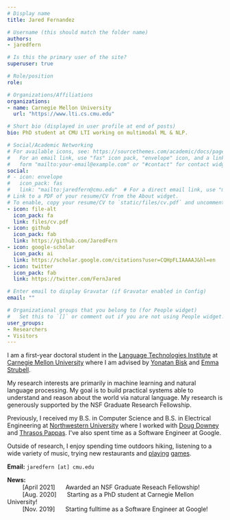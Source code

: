 ```yaml
---
# Display name
title: Jared Fernandez

# Username (this should match the folder name)
authors:
- jaredfern

# Is this the primary user of the site?
superuser: true

# Role/position
role:

# Organizations/Affiliations
organizations:
- name: Carnegie Mellon University
  url: "https://www.lti.cs.cmu.edu"

# Short bio (displayed in user profile at end of posts)
bio: PhD student at CMU LTI working on multimodal ML & NLP.

# Social/Academic Networking
# For available icons, see: https://sourcethemes.com/academic/docs/page-builder/#icons
#   For an email link, use "fas" icon pack, "envelope" icon, and a link in the
#   form "mailto:your-email@example.com" or "#contact" for contact widget.
social:
# - icon: envelope
#   icon_pack: fas
#   link: "mailto:jaredfern@cmu.edu"  # For a direct email link, use "mailto:test@example.org".
# Link to a PDF of your resume/CV from the About widget.
# To enable, copy your resume/CV to `static/files/cv.pdf` and uncomment the lines below.
- icon: file-alt
  icon_pack: fa
  link: files/cv.pdf
- icon: github
  icon_pack: fab
  link: https://github.com/JaredFern
- icon: google-scholar
  icon_pack: ai
  link: https://scholar.google.com/citations?user=CQHpFLIAAAAJ&hl=en
- icon: twitter
  icon_pack: fab
  link: https://twitter.com/FernJared

# Enter email to display Gravatar (if Gravatar enabled in Config)
email: ""

# Organizational groups that you belong to (for People widget)
#   Set this to `[]` or comment out if you are not using People widget.
user_groups:
- Researchers
- Visitors
---
```


 I am a first-year doctoral student in the [Language Technologies Institute](https://lti.cs.cmu.edu) at [Carnegie Mellon University](https://cmu.edu) where I am advised by [Yonatan Bisk](https://yonatanbisk.com/) and [Emma Strubell](https://strubell.github.io/).

 My research interests are primarily in machine learning and natural language processing. My goal is to build practical systems able to understand and reason about the world via natural language. My research is generously supported by the NSF Graduate Research Fellowship.

 Previously, I received my B.S. in Computer Science and B.S. in Electrical Engineering at [Northwestern University](https://northwestern.edu) where I worked with [Doug Downey](https://users.cs.northwestern.edu/~ddowney/) and [Thrasos Pappas](http://users.eecs.northwestern.edu/~pappas/).  I've also spent time as a Software Engineer at Google.

 Outside of research, I enjoy spending time outdoors hiking, listening to a wide variety of music, trying new restaurants and [playing](https://en.wikipedia.org/wiki/Dominion_(card_game)) [games](https://en.wikipedia.org/wiki/Super_Smash_Bros._Melee).

**Email:** `jaredfern [at] cmu.edu`

**News:** <br>
$\qquad$ [April 2021] $\quad$ Awarded an NSF Graduate Reseach Fellowship! <br/>
$\qquad$ [Aug. 2020] $\quad$ Starting as a PhD student at Carnegie Mellon University!<br/>
$\qquad$ [Nov. 2019] $\quad$ Starting fulltime as a Software Engineer at Google!
